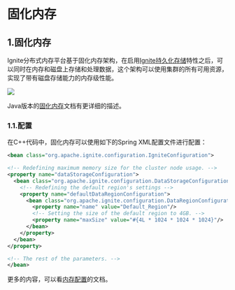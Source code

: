 # 固化内存
## 1.固化内存
Ignite分布式内存平台基于固化内存架构，在启用[Ignite持久化存储](/doc/cpp/Persistence.md#_1-ignite持久化)特性之后，可以同时在内存和磁盘上存储和处理数据，这个架构可以使用集群的所有可用资源，实现了带有磁盘存储能力的内存级性能。

![](https://files.readme.io/ac2ff0d-durable-memory.png)

Java版本的[固化内存](/doc/java/DurableMemory.md)文档有更详细的描述。
### 1.1.配置
在C++代码中，固化内存可以使用如下的Spring XML配置文件进行配置：
```xml
<bean class="org.apache.ignite.configuration.IgniteConfiguration">

<!-- Redefining maximum memory size for the cluster node usage. -->
<property name="dataStorageConfiguration">
  <bean class="org.apache.ignite.configuration.DataStorageConfiguration">
    <!-- Redefining the default region's settings -->
    <property name="defaultDataRegionConfiguration">
      <bean class="org.apache.ignite.configuration.DataRegionConfiguration">
        <property name="name" value="Default_Region"/>
        <!-- Setting the size of the default region to 4GB. -->
        <property name="maxSize" value="#{4L * 1024 * 1024 * 1024}"/>
      </bean>
    </property>
  </bean>
</property>

<!-- The rest of the parameters. -->
</bean>
```
更多的内容，可以看[内存配置](/doc/java/DurableMemory.md#_3-内存配置)的文档。
